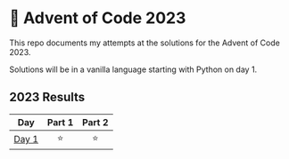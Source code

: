 # 🎄 Advent of Code 2023
This repo documents my attempts at the solutions for the Advent of Code 2023.

Solutions will be in a vanilla language starting with Python on day 1.

## 2023 Results

| Day | Part 1 | Part 2 |
| :---: | :---: | :---: |
| [Day 1](https://adventofcode.com/2023/day/1) | ⭐ | ⭐ |

